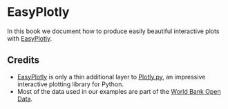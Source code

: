 # EasyPlotly

In this book we document how to produce easily beautiful interactive plots with [EasyPlotly](https://github.com/mwouts/easyplotly).

## Credits

- [EasyPlotly](https://github.com/mwouts/easyplotly) is only a thin additional layer to [Plotly.py](https://plot.ly/python/), an impressive interactive plotting library for Python.
- Most of the data used in our examples are part of the [World Bank Open Data](https://data.worldbank.org/).